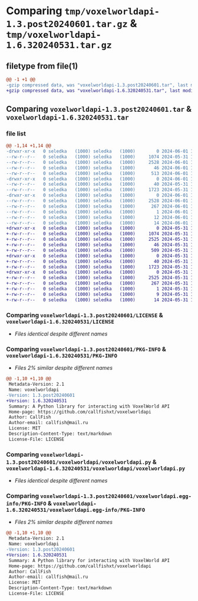 # Comparing `tmp/voxelworldapi-1.3.post20240601.tar.gz` & `tmp/voxelworldapi-1.6.320240531.tar.gz`

## filetype from file(1)

```diff
@@ -1 +1 @@
-gzip compressed data, was "voxelworldapi-1.3.post20240601.tar", last modified: Sat Jun  1 13:27:54 2024, max compression
+gzip compressed data, was "voxelworldapi-1.6.320240531.tar", last modified: Fri May 31 12:39:36 2024, max compression
```

## Comparing `voxelworldapi-1.3.post20240601.tar` & `voxelworldapi-1.6.320240531.tar`

### file list

```diff
@@ -1,14 +1,14 @@
-drwxr-xr-x   0 seledka   (1000) seledka   (1000)        0 2024-06-01 13:27:54.682097 voxelworldapi-1.3.post20240601/
--rw-r--r--   0 seledka   (1000) seledka   (1000)     1074 2024-05-31 12:37:11.000000 voxelworldapi-1.3.post20240601/LICENSE
--rw-r--r--   0 seledka   (1000) seledka   (1000)     2528 2024-06-01 13:27:54.682097 voxelworldapi-1.3.post20240601/PKG-INFO
--rw-r--r--   0 seledka   (1000) seledka   (1000)       46 2024-06-01 13:27:54.683097 voxelworldapi-1.3.post20240601/setup.cfg
--rw-r--r--   0 seledka   (1000) seledka   (1000)      513 2024-06-01 13:27:43.000000 voxelworldapi-1.3.post20240601/setup.py
-drwxr-xr-x   0 seledka   (1000) seledka   (1000)        0 2024-06-01 13:27:54.681097 voxelworldapi-1.3.post20240601/voxelworldapi/
--rw-r--r--   0 seledka   (1000) seledka   (1000)       40 2024-05-31 10:28:52.000000 voxelworldapi-1.3.post20240601/voxelworldapi/__init__.py
--rw-r--r--   0 seledka   (1000) seledka   (1000)     1723 2024-05-31 11:20:18.000000 voxelworldapi-1.3.post20240601/voxelworldapi/voxelworldapi.py
-drwxr-xr-x   0 seledka   (1000) seledka   (1000)        0 2024-06-01 13:27:54.682097 voxelworldapi-1.3.post20240601/voxelworldapi.egg-info/
--rw-r--r--   0 seledka   (1000) seledka   (1000)     2528 2024-06-01 13:27:54.000000 voxelworldapi-1.3.post20240601/voxelworldapi.egg-info/PKG-INFO
--rw-r--r--   0 seledka   (1000) seledka   (1000)      267 2024-06-01 13:27:54.000000 voxelworldapi-1.3.post20240601/voxelworldapi.egg-info/SOURCES.txt
--rw-r--r--   0 seledka   (1000) seledka   (1000)        1 2024-06-01 13:27:54.000000 voxelworldapi-1.3.post20240601/voxelworldapi.egg-info/dependency_links.txt
--rw-r--r--   0 seledka   (1000) seledka   (1000)       12 2024-06-01 13:27:54.000000 voxelworldapi-1.3.post20240601/voxelworldapi.egg-info/requires.txt
--rw-r--r--   0 seledka   (1000) seledka   (1000)       14 2024-06-01 13:27:54.000000 voxelworldapi-1.3.post20240601/voxelworldapi.egg-info/top_level.txt
+drwxr-xr-x   0 seledka   (1000) seledka   (1000)        0 2024-05-31 12:39:36.031432 voxelworldapi-1.6.320240531/
+-rw-r--r--   0 seledka   (1000) seledka   (1000)     1074 2024-05-31 12:37:11.000000 voxelworldapi-1.6.320240531/LICENSE
+-rw-r--r--   0 seledka   (1000) seledka   (1000)     2525 2024-05-31 12:39:36.031432 voxelworldapi-1.6.320240531/PKG-INFO
+-rw-r--r--   0 seledka   (1000) seledka   (1000)       46 2024-05-31 12:39:36.031432 voxelworldapi-1.6.320240531/setup.cfg
+-rw-r--r--   0 seledka   (1000) seledka   (1000)      509 2024-05-31 12:36:38.000000 voxelworldapi-1.6.320240531/setup.py
+drwxr-xr-x   0 seledka   (1000) seledka   (1000)        0 2024-05-31 12:39:36.030431 voxelworldapi-1.6.320240531/voxelworldapi/
+-rw-r--r--   0 seledka   (1000) seledka   (1000)       40 2024-05-31 10:28:52.000000 voxelworldapi-1.6.320240531/voxelworldapi/__init__.py
+-rw-r--r--   0 seledka   (1000) seledka   (1000)     1723 2024-05-31 11:20:18.000000 voxelworldapi-1.6.320240531/voxelworldapi/voxelworldapi.py
+drwxr-xr-x   0 seledka   (1000) seledka   (1000)        0 2024-05-31 12:39:36.031432 voxelworldapi-1.6.320240531/voxelworldapi.egg-info/
+-rw-r--r--   0 seledka   (1000) seledka   (1000)     2525 2024-05-31 12:39:35.000000 voxelworldapi-1.6.320240531/voxelworldapi.egg-info/PKG-INFO
+-rw-r--r--   0 seledka   (1000) seledka   (1000)      267 2024-05-31 12:39:35.000000 voxelworldapi-1.6.320240531/voxelworldapi.egg-info/SOURCES.txt
+-rw-r--r--   0 seledka   (1000) seledka   (1000)        1 2024-05-31 12:39:35.000000 voxelworldapi-1.6.320240531/voxelworldapi.egg-info/dependency_links.txt
+-rw-r--r--   0 seledka   (1000) seledka   (1000)        9 2024-05-31 12:39:35.000000 voxelworldapi-1.6.320240531/voxelworldapi.egg-info/requires.txt
+-rw-r--r--   0 seledka   (1000) seledka   (1000)       14 2024-05-31 12:39:35.000000 voxelworldapi-1.6.320240531/voxelworldapi.egg-info/top_level.txt
```

### Comparing `voxelworldapi-1.3.post20240601/LICENSE` & `voxelworldapi-1.6.320240531/LICENSE`

 * *Files identical despite different names*

### Comparing `voxelworldapi-1.3.post20240601/PKG-INFO` & `voxelworldapi-1.6.320240531/PKG-INFO`

 * *Files 2% similar despite different names*

```diff
@@ -1,10 +1,10 @@
 Metadata-Version: 2.1
 Name: voxelworldapi
-Version: 1.3.post20240601
+Version: 1.6.320240531
 Summary: A Python library for interacting with VoxelWorld API
 Home-page: https://github.com/callfishxt/voxelworldapi
 Author: CallFish
 Author-email: callfish@mail.ru
 License: MIT
 Description-Content-Type: text/markdown
 License-File: LICENSE
```

### Comparing `voxelworldapi-1.3.post20240601/voxelworldapi/voxelworldapi.py` & `voxelworldapi-1.6.320240531/voxelworldapi/voxelworldapi.py`

 * *Files identical despite different names*

### Comparing `voxelworldapi-1.3.post20240601/voxelworldapi.egg-info/PKG-INFO` & `voxelworldapi-1.6.320240531/voxelworldapi.egg-info/PKG-INFO`

 * *Files 2% similar despite different names*

```diff
@@ -1,10 +1,10 @@
 Metadata-Version: 2.1
 Name: voxelworldapi
-Version: 1.3.post20240601
+Version: 1.6.320240531
 Summary: A Python library for interacting with VoxelWorld API
 Home-page: https://github.com/callfishxt/voxelworldapi
 Author: CallFish
 Author-email: callfish@mail.ru
 License: MIT
 Description-Content-Type: text/markdown
 License-File: LICENSE
```


